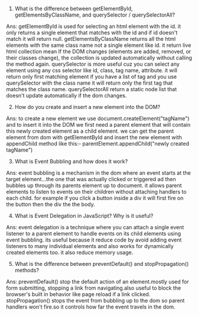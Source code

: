 1. What is the difference between getElementById, getElementsByClassName, and querySelector / querySelectorAll?

Ans: getElementById is used for selecting an html element with the id. it only returns a single element that matches with the id and if id doesn't match it will return null. getElementsByClassName returns all the html elements with the same class name not a single element like id. it return live html collection mean If the DOM changes (elements are added, removed, or their classes change), the collection is updated automatically without calling the method again. querySelector is more useful cuz you can select any element using any css selector like id, class, tag name, attribute. it will return only first matching element if you have a list of <a> tag and you use querySelector with the class name it will return only the first <a> tag that matches the class name. querySelectorAll return a static node list that doesn't update automatically if the dom changes.

2. How do you create and insert a new element into the DOM?

Ans: to create a new element we use document.createElement("tagName") and to insert it into the DOM we first need a parent element that will contain this newly created element as a child element. we can get the parent element from dom with getElementById and insert the new element with appendChild method like this:- parentElement.appendChild("newly created tagName")

3. What is Event Bubbling and how does it work?

Ans: event bubbling is a mechanism in the dom where an event starts at the target element...the one that was actually clicked or triggered ad then bubbles up through its parents element up to document. it allows parent elements to listen to events on their children without attaching handlers to each child. for example if you click a button inside a div it will first fire on the button then the div the the body.

4. What is Event Delegation in JavaScript? Why is it useful?

Ans: event delegation is a technique where you can attach a single event listener to a parent element to handle events on its child elements using event bubbling. its useful because it reduce code by avoid adding event listeners to many individual elements and also works for dynamically created elements too. it also reduce memory usage.

5. What is the difference between preventDefault() and stopPropagation() methods?

Ans: preventDefault() stop the default action of an element.mostly used for form submitting, stopping a link from navigating.also useful to block the browser's built in behavior like page reload if a link clicked. stopPropagation() stops the event from bubbling up to the dom so parent handlers won't fire.so it controls how far the event travels in the dom.